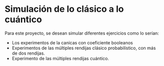 # Simulación de lo clásico a lo cuántico
Para este proyecto, se desean simular diferentes ejercicios como lo serían: 
- Los experimentos de la canicas con coeficiente booleanos
- Experimentos de las múltiples rendijas clásico probabilístico, con más de dos rendijas.
- Experimento de las múltiples rendijas cuántico.
